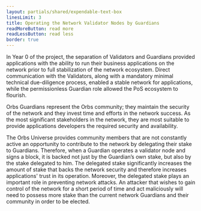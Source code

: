 ```yaml
---
layout: partials/shared/expendable-text-box
linesLimit: 3
title: Operating the Network Validator Nodes by Guardians
readMoreButton: read more
readLessButton: read less
border: true
---
```


In Year 0 of the project, the separation of Validators and Guardians provided applications with the ability to run their business applications on the network prior to full stabilization of the network ecosystem. Direct communication with the Validators, along with a mandatory minimal technical due-diligence process, enabled a stable network for applications, while the permissionless Guardian role allowed the PoS ecosystem to flourish.

Orbs Guardians represent the Orbs community; they maintain the security of the network and they invest time and efforts in the network success. As the most significant stakeholders in the network, they are most suitable to provide applications developers the required security and availability.

The Orbs Universe provides community members that are not constantly active an opportunity to contribute to the network by delegating their stake to Guardians. Therefore, when a Guardian operates a validator node and signs a block, it is backed not just by the Guardian’s own stake, but also by the stake delegated to him. The delegated stake significantly increases the amount of stake that backs the network security and therefore increases applications' trust in its operation. Moreover, the delegated stake plays an important role in preventing network attacks. An attacker that wishes to gain control of the network for a short period of time and act maliciously will need to possess more stake than the current network Guardians and their community in order to be elected.
